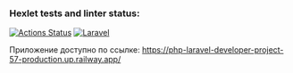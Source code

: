 ### Hexlet tests and linter status:
[![Actions Status](https://github.com/Wiceum/php-laravel-developer-project-57/workflows/hexlet-check/badge.svg)](https://github.com/Wiceum/php-laravel-developer-project-57/actions)
[![Laravel](https://github.com/Wiceum/php-laravel-developer-project-57/actions/workflows/laravel.yml/badge.svg)](https://github.com/Wiceum/php-laravel-developer-project-57/actions/workflows/laravel.yml)

Приложение доступно по ссылке:
https://php-laravel-developer-project-57-production.up.railway.app/
